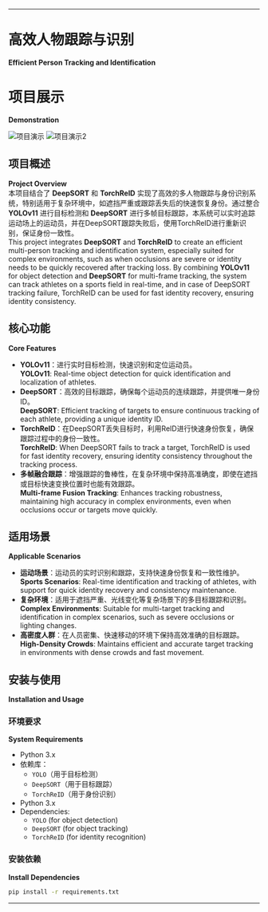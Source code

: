 
---

# 高效人物跟踪与识别  
**Efficient Person Tracking and Identification**

# 项目展示
**Demonstration**

![项目演示](output/tracked_video.gif)
![项目演示2](output/tracked_video_2.gif)

## 项目概述  
**Project Overview**  
本项目结合了 **DeepSORT** 和 **TorchReID** 实现了高效的多人物跟踪与身份识别系统，特别适用于复杂环境中，如遮挡严重或跟踪丢失后的快速恢复身份。通过整合 **YOLOv11** 进行目标检测和 **DeepSORT** 进行多帧目标跟踪，本系统可以实时追踪运动场上的运动员，并在DeepSORT跟踪失败后，使用TorchReID进行重新识别，保证身份一致性。  
This project integrates **DeepSORT** and **TorchReID** to create an efficient multi-person tracking and identification system, especially suited for complex environments, such as when occlusions are severe or identity needs to be quickly recovered after tracking loss. By combining **YOLOv11** for object detection and **DeepSORT** for multi-frame tracking, the system can track athletes on a sports field in real-time, and in case of DeepSORT tracking failure, TorchReID can be used for fast identity recovery, ensuring identity consistency.

## 核心功能  
**Core Features**  
- **YOLOv11**：进行实时目标检测，快速识别和定位运动员。  
  **YOLOv11**: Real-time object detection for quick identification and localization of athletes.  
- **DeepSORT**：高效的目标跟踪，确保每个运动员的连续跟踪，并提供唯一身份ID。  
  **DeepSORT**: Efficient tracking of targets to ensure continuous tracking of each athlete, providing a unique identity ID.  
- **TorchReID**：在DeepSORT丢失目标时，利用ReID进行快速身份恢复，确保跟踪过程中的身份一致性。  
  **TorchReID**: When DeepSORT fails to track a target, TorchReID is used for fast identity recovery, ensuring identity consistency throughout the tracking process.  
- **多帧融合跟踪**：增强跟踪的鲁棒性，在复杂环境中保持高准确度，即使在遮挡或目标快速变换位置时也能有效跟踪。  
  **Multi-frame Fusion Tracking**: Enhances tracking robustness, maintaining high accuracy in complex environments, even when occlusions occur or targets move quickly.

## 适用场景  
**Applicable Scenarios**  
- **运动场景**：运动员的实时识别和跟踪，支持快速身份恢复和一致性维护。  
  **Sports Scenarios**: Real-time identification and tracking of athletes, with support for quick identity recovery and consistency maintenance.  
- **复杂环境**：适用于遮挡严重、光线变化等复杂场景下的多目标跟踪和识别。  
  **Complex Environments**: Suitable for multi-target tracking and identification in complex scenarios, such as severe occlusions or lighting changes.  
- **高密度人群**：在人员密集、快速移动的环境下保持高效准确的目标跟踪。  
  **High-Density Crowds**: Maintains efficient and accurate target tracking in environments with dense crowds and fast movement.

## 安装与使用  
**Installation and Usage**

### 环境要求  
**System Requirements**  
- Python 3.x  
- 依赖库：  
  - `YOLO`（用于目标检测）  
  - `DeepSORT`（用于目标跟踪）  
  - `TorchReID`（用于身份识别）  
- Python 3.x  
- Dependencies:  
  - `YOLO` (for object detection)  
  - `DeepSORT` (for object tracking)  
  - `TorchReID` (for identity recognition)

### 安装依赖  
**Install Dependencies**  
```bash  
pip install -r requirements.txt  
```  

--- 